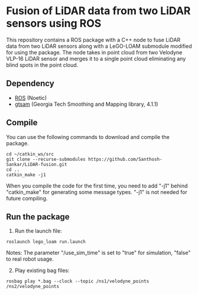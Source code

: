 # Fusion of LiDAR data from two LiDAR sensors using ROS

This repository contains a ROS package with a C++ node to fuse LiDAR data from two LiDAR sensors along with a LeGO-LOAM submodule modified for using the package. The node takes in point cloud from two Velodyne VLP-16 LiDAR sensor and merges it to a single point cloud eliminating any blind spots in the point cloud.


## Dependency

- [ROS](http://wiki.ros.org/ROS/Installation) (Noetic)
- [gtsam](https://github.com/borglab/gtsam.git) (Georgia Tech Smoothing and Mapping library, 4.1.1)


## Compile

You can use the following commands to download and compile the package.

```
cd ~/catkin_ws/src
git clone --recurse-submodules https://github.com/Santhosh-Sankar/LiDAR-fusion.git
cd ..
catkin_make -j1
```
When you compile the code for the first time, you need to add "-j1" behind "catkin_make" for generating some message types. "-j1" is not needed for future compiling.


## Run the package

1. Run the launch file:
```
roslaunch lego_loam run.launch
```
Notes: The parameter "/use_sim_time" is set to "true" for simulation, "false" to real robot usage.

2. Play existing bag files:
```
rosbag play *.bag --clock --topic /ns1/velodyne_points /ns2/velodyne_points